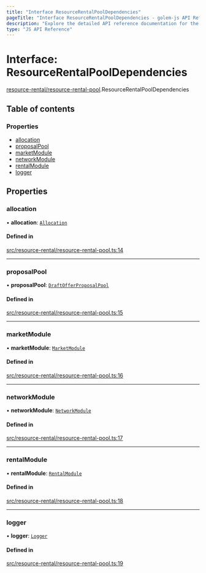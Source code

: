 ```yaml
---
title: "Interface ResourceRentalPoolDependencies"
pageTitle: "Interface ResourceRentalPoolDependencies - golem-js API Reference"
description: "Explore the detailed API reference documentation for the Interface ResourceRentalPoolDependencies within the golem-js SDK for the Golem Network."
type: "JS API Reference"
---
```

# Interface: ResourceRentalPoolDependencies

[resource-rental/resource-rental-pool](../modules/resource_rental_resource_rental_pool).ResourceRentalPoolDependencies

## Table of contents

### Properties

- [allocation](resource_rental_resource_rental_pool.ResourceRentalPoolDependencies#allocation)
- [proposalPool](resource_rental_resource_rental_pool.ResourceRentalPoolDependencies#proposalpool)
- [marketModule](resource_rental_resource_rental_pool.ResourceRentalPoolDependencies#marketmodule)
- [networkModule](resource_rental_resource_rental_pool.ResourceRentalPoolDependencies#networkmodule)
- [rentalModule](resource_rental_resource_rental_pool.ResourceRentalPoolDependencies#rentalmodule)
- [logger](resource_rental_resource_rental_pool.ResourceRentalPoolDependencies#logger)

## Properties

### allocation

• **allocation**: [`Allocation`](../classes/payment_allocation.Allocation)

#### Defined in

[src/resource-rental/resource-rental-pool.ts:14](https://github.com/golemfactory/golem-js/blob/570126bc/src/resource-rental/resource-rental-pool.ts#L14)

___

### proposalPool

• **proposalPool**: [`DraftOfferProposalPool`](../classes/market_draft_offer_proposal_pool.DraftOfferProposalPool)

#### Defined in

[src/resource-rental/resource-rental-pool.ts:15](https://github.com/golemfactory/golem-js/blob/570126bc/src/resource-rental/resource-rental-pool.ts#L15)

___

### marketModule

• **marketModule**: [`MarketModule`](market_market_module.MarketModule)

#### Defined in

[src/resource-rental/resource-rental-pool.ts:16](https://github.com/golemfactory/golem-js/blob/570126bc/src/resource-rental/resource-rental-pool.ts#L16)

___

### networkModule

• **networkModule**: [`NetworkModule`](network_network_module.NetworkModule)

#### Defined in

[src/resource-rental/resource-rental-pool.ts:17](https://github.com/golemfactory/golem-js/blob/570126bc/src/resource-rental/resource-rental-pool.ts#L17)

___

### rentalModule

• **rentalModule**: [`RentalModule`](resource_rental_rental_module.RentalModule)

#### Defined in

[src/resource-rental/resource-rental-pool.ts:18](https://github.com/golemfactory/golem-js/blob/570126bc/src/resource-rental/resource-rental-pool.ts#L18)

___

### logger

• **logger**: [`Logger`](shared_utils_logger_logger.Logger)

#### Defined in

[src/resource-rental/resource-rental-pool.ts:19](https://github.com/golemfactory/golem-js/blob/570126bc/src/resource-rental/resource-rental-pool.ts#L19)
